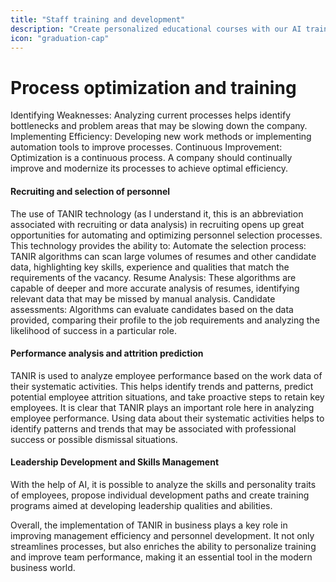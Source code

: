 ```yaml
---
title: "Staff training and development"
description: "Create personalized educational courses with our AI trainers. Upskill your staff!"
icon: "graduation-cap"
---
```


# Process optimization and training

Identifying Weaknesses: Analyzing current processes helps identify bottlenecks and problem areas that may be slowing down the company. Implementing Efficiency: Developing new work methods or implementing automation tools to improve processes.
Continuous Improvement: Optimization is a continuous process. A company should continually improve and modernize its processes to achieve optimal efficiency.

#### Recruiting and selection of personnel

The use of TANIR technology (as I understand it, this is an abbreviation associated with recruiting or data analysis) in recruiting opens up great opportunities for automating and optimizing personnel selection processes. This technology provides the ability to:
Automate the selection process: TANIR algorithms can scan large volumes of resumes and other candidate data, highlighting key skills, experience and qualities that match the requirements of the vacancy.
Resume Analysis: These algorithms are capable of deeper and more accurate analysis of resumes, identifying relevant data that may be missed by manual analysis.
Candidate assessments: Algorithms can evaluate candidates based on the data provided, comparing their profile to the job requirements and analyzing the likelihood of success in a particular role.

#### Performance analysis and attrition prediction

TANIR is used to analyze employee performance based on the work data of their systematic activities. This helps identify trends and patterns, predict potential employee attrition situations, and take proactive steps to retain key employees. It is clear that TANIR plays an important role here in analyzing employee performance. Using data about their systematic activities helps to identify patterns and trends that may be associated with professional success or possible dismissal situations.

#### Leadership Development and Skills Management

With the help of AI, it is possible to analyze the skills and personality traits of employees, propose individual development paths and create training programs aimed at developing leadership qualities and abilities.

Overall, the implementation of TANIR in business plays a key role in improving management efficiency and personnel development. It not only streamlines processes, but also enriches the ability to personalize training and improve team performance, making it an essential tool in the modern business world.
